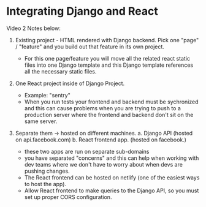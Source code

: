 # Integrating Django and React


Video 2 Notes below:

1. Existing project - HTML rendered with Django backend. Pick one "page" / "feature" and you build out that feature in its own project.
	- For this one page/feature you will move all the related react static files into one Django template and this Django template references all the necessary static files.

2. One React project inside of Django Project.
	- Example: "sentry"
	- When you run tests your frontend and backend must be sychronized and this can cause problems when you are trying to push to a production server where the frontend and backend don't sit on the same server.

3. Separate them -> hosted on different machines.
	a. Django API (hosted on api.facebook.com)
	b. React frontend app. (hosted on facebook.)
	- these two apps are run on separate sub-domains
	- you have separated "concerns" and this can help when working with dev teams where we don't have to worry about when devs are pushing changes.
	- The React frontend can be hosted on netlify (one of the easiest ways to host the app).
	- Allow React frontend to make queries to the Django API, so you must set up proper CORS configuration.



 
